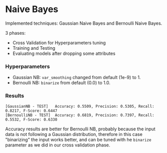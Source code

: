 # Naive Bayes

Implemented techniques: Gaussian Naive Bayes and Bernoulli Naive Bayes.

3 phases:
- Cross Validation for Hyperparameters tuning
- Training and Testing
- Evaluating models after dropping some attributes

### Hyperparameters

- Gaussian NB: `var_smoothing` changed from default (1e-9) to 1.
- Bernoulli NB: `binarize` from default (0.0) to 1.0.

### Results

```
[GaussianNB - TEST]   Accuracy: 0.5509, Precision: 0.5305, Recall: 0.8217, F-Score: 0.6447
[BernoulliNB - TEST]  Accuracy: 0.6819, Precision: 0.7397, Recall: 0.5532, F-Score: 0.6330
```

Accuracy results are better for Bernoulli NB, probably because the input data is not following a Gaussian distribution, therefore in this case "binarizing" the input works better, and can be tuned with he `binarize` parameter as we did in our cross validation phase.

